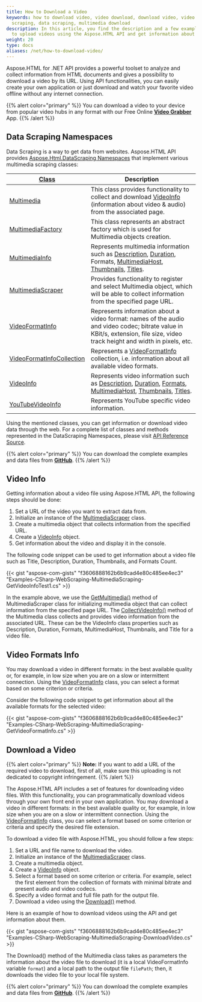 ```yaml
---
title: How to Download a Video
keywords: how to download video, video download, download video, video info, web
  scraping, data scraping, multimedia download
description: In this article, you find the description and a few examples of how
  to upload videos using the Aspose.HTML API and get information about them.
weight: 20
type: docs
aliases: /net/how-to-download-video/
---
```

Aspose.HTML for .NET API provides a powerful toolset to analyze and collect information from HTML documents and gives a possibility to download a video by its URL. Using API functionalities, you can easily create your own application or just download and watch your favorite video offline without any internet connection.

{{% alert color="primary" %}} 
You can download a video to your device from popular video hubs in any format with our Free Online **[Video Grabber](https://products.aspose.app/html/en/video-grabber)** App. 
{{% /alert %}}  

## **Data Scraping Namespaces**

Data Scraping is a way to get data from websites. Aspose.HTML API provides [Aspose.Html.DataScraping Namespaces](https://apireference.aspose.com/html/net/aspose.html.datascraping/index) that implement various multimedia scraping classes:

| [Class](https://apireference.aspose.com/html/net/aspose.html.datascraping.multimediascraping/videoformatinfocollection)                     | **Description**                                                                                                                                                                                                                                                                                                                                                                                                                                                                                                                                                                                                                                                                                                                                                                                                                                     |
| ------------------------------------------------------------------------------------------------------------------------------------------- | --------------------------------------------------------------------------------------------------------------------------------------------------------------------------------------------------------------------------------------------------------------------------------------------------------------------------------------------------------------------------------------------------------------------------------------------------------------------------------------------------------------------------------------------------------------------------------------------------------------------------------------------------------------------------------------------------------------------------------------------------------------------------------------------------------------------------------------------------- |
| [Multimedia](https://apireference.aspose.com/html/net/aspose.html.datascraping.multimediascraping/multimedia)                               | This class provides functionality to collect and download [VideoInfo](https://apireference.aspose.com/html/net/aspose.html.datascraping.multimediascraping/videoinfo) (information about video & audio) from the associated page.                                                                                                                                                                                                                                                                                                                                                                                                                                                                                                                                                                                                                   |
| [MultimediaFactory](https://apireference.aspose.com/html/net/aspose.html.datascraping.multimediascraping/multimediafactory)                 | This class represents an abstract factory which is used for Multimedia objects creation.                                                                                                                                                                                                                                                                                                                                                                                                                                                                                                                                                                                                                                                                                                                                                            |
| [MultimediaInfo](https://apireference.aspose.com/html/net/aspose.html.datascraping.multimediascraping/multimediainfo)                       | Represents multimedia information such as [Description](https://apireference.aspose.com/html/net/aspose.html.datascraping.multimediascraping/multimediainfo/properties/description), [Duration](https://apireference.aspose.com/html/net/aspose.html.datascraping.multimediascraping/multimediainfo/properties/duration), Formats, [MultimediaHost](https://apireference.aspose.com/html/net/aspose.html.datascraping.multimediascraping/multimediainfo/properties/multimediahost), [Thumbnails](https://apireference.aspose.com/html/net/aspose.html.datascraping.multimediascraping/multimediainfo/properties/thumbnails), [Titles](https://apireference.aspose.com/html/net/aspose.html.datascraping.multimediascraping/multimediainfo/properties/title).                                                                                        |
| [MultimediaScraper](https://apireference.aspose.com/html/net/aspose.html.datascraping.multimediascraping/multimediascraper)                 | Provides functionality to register and select Multimedia object, which will be able to collect information from the specified page URL.                                                                                                                                                                                                                                                                                                                                                                                                                                                                                                                                                                                                                                                                                                             |
| [VideoFormatInfo](https://apireference.aspose.com/html/net/aspose.html.datascraping.multimediascraping/videoformatinfo)                     | Represents information about a video format: names of the audio and video codec; bitrate value in KBit/s, extension, file size, video track height and width in pixels, etc.                                                                                                                                                                                                                                                                                                                                                                                                                                                                                                                                                                                                                                                                        |
| [VideoFormatInfoCollection](https://apireference.aspose.com/html/net/aspose.html.datascraping.multimediascraping/videoformatinfocollection) | Represents a [VideoFormatInfo](https://apireference.aspose.com/html/net/aspose.html.datascraping.multimediascraping/videoformatinfo) collection, i.e. information about all available video formats.                                                                                                                                                                                                                                                                                                                                                                                                                                                                                                                                                                                                                                                |
| [VideoInfo](https://apireference.aspose.com/html/net/aspose.html.datascraping.multimediascraping/videoinfo)                                 | Represents video information such as [Description](https://apireference.aspose.com/html/net/aspose.html.datascraping.multimediascraping/videoinfo/properties/description), [Duration](https://apireference.aspose.com/html/net/aspose.html.datascraping.multimediascraping/videoinfo/properties/duration), [Formats](https://apireference.aspose.com/html/net/aspose.html.datascraping.multimediascraping/videoinfo/properties/formats), [MultimediaHost](https://apireference.aspose.com/html/net/aspose.html.datascraping.multimediascraping/videoinfo/properties/multimediahost), [Thumbnails](https://apireference.aspose.com/html/net/aspose.html.datascraping.multimediascraping/videoinfo/properties/thumbnails), [Titles](https://apireference.aspose.com/html/net/aspose.html.datascraping.multimediascraping/videoinfo/properties/title). |
| [YouTubeVideoInfo](https://apireference.aspose.com/html/net/aspose.html.datascraping.multimediascraping.youtube/youtubevideoinfo)           | Represents YouTube specific video information.                                                                                                                                                                                                                                                                                                                                                                                                                                                                                                                                                                                                                                                                                                                                                                                                      |

Using the mentioned classes, you can get information or download video data through the web. For a complete list of classes and methods represented in the DataScraping Namespaces, please visit [API Reference Source](https://apireference.aspose.com/html/net).

{{% alert color="primary" %}} 
You can download the complete examples and data files from **[GitHub](https://github.com/aspose-html/Aspose.HTML-Documentation)**. 
{{% /alert %}}  

## **Video Info**

Getting information about a video file using Aspose.HTML API, the following steps should be done:

1. Set a URL of the video you want to extract data from.
2. Initialize an instance of the [MultimediaScraper](https://apireference.aspose.com/html/net/aspose.html.datascraping.multimediascraping/multimediascraper) class.
3. Create a multimedia object that collects information from the specified  URL.
4. Create a [VideoInfo](https://apireference.aspose.com/html/net/aspose.html.datascraping.multimediascraping/videoinfo) object.
5. Get information about the video and display it in the console.

The following code snippet can be used to get information about a video file such as Title, Description, Duration, Thumbnails, and Formats Count.

{{< gist "aspose-com-gists" "f3606888162b6b9cad4e80c485ee4ec3" "Examples-CSharp-WebScraping-MultimediaScraping-GetVideoInfoTest1.cs" >}}

In the example above, we use the [GetMultimedia()](https://apireference.aspose.com/html/net/aspose.html.datascraping.multimediascraping/multimediascraper/methods/getmultimedia) method of MultimediaScraper class for initializing multimedia object that can collect information from the specified page URL. The [CollectVideoInfo()](https://apireference.aspose.com/html/net/aspose.html.datascraping.multimediascraping/multimedia/methods/collectvideoinfo) method of the Multimedia class collects and provides video information from the associated URL. These can be the VideoInfo class properties such as Description, Duration, Formats, MultimediaHost, Thumbnails, and Title for a video file. 

## **Video Formats Info**

You may download a video in different formats: in the best available quality or, for example, in low size when you are on a slow or intermittent connection. Using the  [VideoFormatInfo](https://apireference.aspose.com/html/net/aspose.html.datascraping.multimediascraping/videoformatinfo) class, you can select a format based on some criterion or criteria.

Consider the following code snippet to get information about all the available formats for the selected video:

{{< gist "aspose-com-gists" "f3606888162b6b9cad4e80c485ee4ec3" "Examples-CSharp-WebScraping-MultimediaScraping-GetVideoFormatInfo.cs" >}}

## **Download a Video**

{{% alert color="primary" %}} 
**Note:** If you want to add a URL of the required video to download, first of all, make sure this uploading is not dedicated to copyright infringement.
{{% /alert %}}

The Aspose.HTML API includes a set of features for downloading video files. With this functionality, you can programmatically download videos through your own front end in your own application. You may download a video in different formats: in the best available quality or, for example, in low size when you are on a slow or intermittent connection. Using the  [VideoFormatInfo](https://apireference.aspose.com/html/net/aspose.html.datascraping.multimediascraping/videoformatinfo) class, you can select a format based on some criterion or criteria and specify the desired file extension.

To download a video file with Aspose.HTML, you should follow a few steps:

1. Set a URL and file name to download the video.
2. Initialize an instance of the [MultimediaScraper](https://apireference.aspose.com/html/net/aspose.html.datascraping.multimediascraping/multimediascraper) class.
3. Create a multimedia object.
4. Create a [VideoInfo](https://apireference.aspose.com/html/net/aspose.html.datascraping.multimediascraping/videoinfo) object.
5. Select a format based on some criterion or criteria. For example, select the first element from the collection of formats with minimal bitrate and present audio and video codecs.
6. Specify a video format and full file path for the output file.
7. Download a video using the [Download()](https://apireference.aspose.com/html/net/aspose.html.datascraping.multimediascraping/multimedia/methods/download) method.

Here is an example of how to download videos using the API and get information about them.

{{< gist "aspose-com-gists" "f3606888162b6b9cad4e80c485ee4ec3" "Examples-CSharp-WebScraping-MultimediaScraping-DownloadVideo.cs" >}}

The Download() method of the Multimedia class takes as parameters the information about the video file to download (it is a local VideoFormatInfo variable `format`) and a local path to the output file `filePath`; then, it downloads the video file to your local file system. 

{{% alert color="primary" %}} 
You can download the complete examples and data files from **[GitHub](https://github.com/aspose-html/Aspose.HTML-Documentation)**. 
{{% /alert %}}